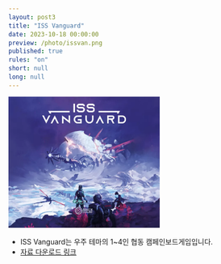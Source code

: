 ```yaml
---
layout: post3
title: "ISS Vanguard"
date: 2023-10-18 00:00:00
preview: /photo/issvan.png
published: true
rules: "on"
short: null
long: null
---
```



<img src="/photo/issvan.png" width="300">

- ISS Vanguard는 우주 테마의 1~4인 협동 캠페인보드게임입니다.
- [자료 다운로드 링크](https://drive.google.com/file/d/1qQu4gLK4YsdcWPtlxQjmap2RRrk6bU6m/view?usp=sharing)